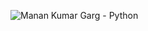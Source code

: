 ![Manan Kumar Garg - Python](https://user-images.githubusercontent.com/62146744/79115547-c535cc80-7da3-11ea-92a4-1ad08c56d126.png)


